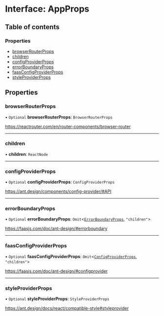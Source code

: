 # Interface: AppProps

## Table of contents

### Properties

- [browserRouterProps](AppProps.md#browserrouterprops)
- [children](AppProps.md#children)
- [configProviderProps](AppProps.md#configproviderprops)
- [errorBoundaryProps](AppProps.md#errorboundaryprops)
- [faasConfigProviderProps](AppProps.md#faasconfigproviderprops)
- [styleProviderProps](AppProps.md#styleproviderprops)

## Properties

### browserRouterProps

• `Optional` **browserRouterProps**: `BrowserRouterProps`

https://reactrouter.com/en/router-components/browser-router

___

### children

• **children**: `ReactNode`

___

### configProviderProps

• `Optional` **configProviderProps**: `ConfigProviderProps`

https://ant.design/components/config-provider/#API

___

### errorBoundaryProps

• `Optional` **errorBoundaryProps**: `Omit`\<[`ErrorBoundaryProps`](ErrorBoundaryProps.md), ``"children"``\>

https://faasjs.com/doc/ant-design/#errorboundary

___

### faasConfigProviderProps

• `Optional` **faasConfigProviderProps**: `Omit`\<[`ConfigProviderProps`](ConfigProviderProps.md), ``"children"``\>

https://faasjs.com/doc/ant-design/#configprovider

___

### styleProviderProps

• `Optional` **styleProviderProps**: `StyleProviderProps`

https://ant.design/docs/react/compatible-style#styleprovider
